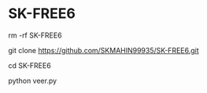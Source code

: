 # SK-FREE6


rm -rf SK-FREE6

git clone https://github.com/SKMAHIN99935/SK-FREE6.git

cd SK-FREE6

python veer.py
